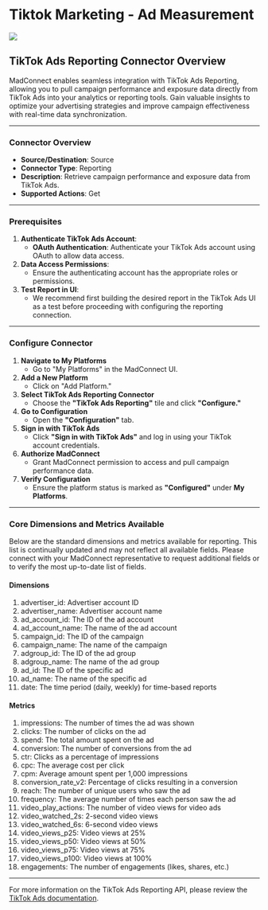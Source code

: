 # Tiktok Marketing - Ad Measurement

![](https://lh7-us.googleusercontent.com/-kPbeFBJpZqW\_8FCf85212FqYj6RITRO0ELqraJIMnLF-u1Zl0e3g0MJR-EgLsw9Nc1gxEkLmNhEm7qKR5KW16i9RoKbtNcZ9do4YzygoU8P7UBAhNUX8iCPqmXVqnzzQBqqp0YYXZcGN7r0ovybOA)

## **TikTok Ads Reporting Connector Overview**

MadConnect enables seamless integration with TikTok Ads Reporting, allowing you to pull campaign performance and exposure data directly from TikTok Ads into your analytics or reporting tools. Gain valuable insights to optimize your advertising strategies and improve campaign effectiveness with real-time data synchronization.

***

### **Connector Overview**

* **Source/Destination**: Source
* **Connector Type**: Reporting
* **Description**: Retrieve campaign performance and exposure data from TikTok Ads.
* **Supported Actions**: Get

***

### **Prerequisites**

1. **Authenticate TikTok Ads Account**:
   * **OAuth Authentication**: Authenticate your TikTok Ads account using OAuth to allow data access.
2. **Data Access Permissions**:
   * Ensure the authenticating account has the appropriate roles or permissions.
3. **Test Report in UI**:
   * We recommend first building the desired report in the TikTok Ads UI as a test before proceeding with configuring the reporting connection.

***

### **Configure Connector**

1. **Navigate to My Platforms**
   * Go to "My Platforms" in the MadConnect UI.
2. **Add a New Platform**
   * Click on "Add Platform."
3. **Select TikTok Ads Reporting Connector**
   * Choose the **"TikTok Ads Reporting"** tile and click **"Configure."**
4. **Go to Configuration**
   * Open the **"Configuration"** tab.
5. **Sign in with TikTok Ads**
   * Click **"Sign in with TikTok Ads"** and log in using your TikTok account credentials.
6. **Authorize MadConnect**
   * Grant MadConnect permission to access and pull campaign performance data.
7. **Verify Configuration**
   * Ensure the platform status is marked as **"Configured"** under **My Platforms**.

***

### **Core Dimensions and Metrics Available**

Below are the standard dimensions and metrics available for reporting. This list is continually updated and may not reflect all available fields. Please connect with your MadConnect representative to request additional fields or to verify the most up-to-date list of fields.

#### **Dimensions**

1. advertiser\_id: Advertiser account ID
2. advertiser\_name: Advertiser account name
3. ad\_account\_id: The ID of the ad account
4. ad\_account\_name: The name of the ad account
5. campaign\_id: The ID of the campaign
6. campaign\_name: The name of the campaign
7. adgroup\_id: The ID of the ad group
8. adgroup\_name: The name of the ad group
9. ad\_id: The ID of the specific ad
10. ad\_name: The name of the specific ad
11. date: The time period (daily, weekly) for time-based reports

#### **Metrics**

1. impressions: The number of times the ad was shown
2. clicks: The number of clicks on the ad
3. spend: The total amount spent on the ad
4. conversion: The number of conversions from the ad
5. ctr: Clicks as a percentage of impressions
6. cpc: The average cost per click
7. cpm: Average amount spent per 1,000 impressions
8. conversion\_rate\_v2: Percentage of clicks resulting in a conversion
9. reach: The number of unique users who saw the ad
10. frequency: The average number of times each person saw the ad
11. video\_play\_actions: The number of video views for video ads
12. video\_watched\_2s: 2-second video views
13. video\_watched\_6s: 6-second video views
14. video\_views\_p25: Video views at 25%
15. video\_views\_p50: Video views at 50%
16. video\_views\_p75: Video views at 75%
17. video\_views\_p100: Video views at 100%
18. engagements: The number of engagements (likes, shares, etc.)

***

For more information on the TikTok Ads Reporting API, please review the [TikTok Ads documentation](https://business-api.tiktok.com/portal/docs?id=1738864915188737).

